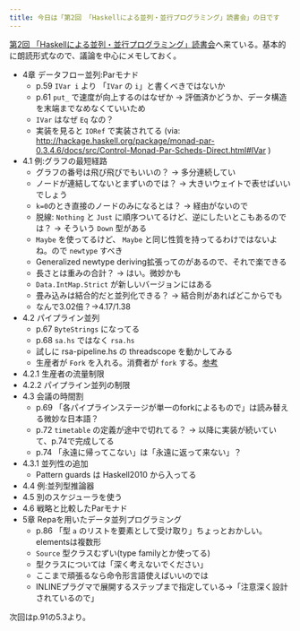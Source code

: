 ```yaml
---
title: 今日は「第2回 「Haskellによる並列・並行プログラミング」読書会」の日です
---
```


[第2回 「Haskellによる並列・並行プログラミング」読書会](http://partake.in/events/8cb2c3a9-777d-450a-8e1c-350bbb1eb324)へ来ている。基本的に朗読形式なので、議論を中心にメモしておく。

* 4章 データフロー並列:Parモナド
    * p.59 `IVar i` より 「`IVar` の `i`」と書くべきではないか
    * p.61 `put_` で速度が向上するのはなぜか → 評価済かどうか、データ構造を末端までなめなくていいため
    * `IVar` はなぜ `Eq` なの？
    * 実装を見ると `IORef` で実装されてる (via: http://hackage.haskell.org/package/monad-par-0.3.4.6/docs/src/Control-Monad-Par-Scheds-Direct.html#IVar )
* 4.1 例:グラフの最短経路
    * グラフの番号は飛び飛びでもいいの？ → 多分連続してい
    * ノードが連結してないとまずいのでは？ → 大きいウェイトで表せばいいでしょう
    * `k=0`のとき直接のノードのみになるとは？ → 経由がないので
    * 脱線: `Nothing` と `Just` に順序ついてるけど、逆にしたいとこもあるのでは？ → そういう `Down` 型がある
    * `Maybe` を使ってるけど、 `Maybe` と同じ性質を持ってるわけではないよね。ので `newtype` すべき
    * Generalized newtype deriving拡張ってのがあるので、それで楽できる
    * 長さとは重みの合計？ → はい。微妙かも
    * `Data.IntMap.Strict` が新しいバージョンにはある
    * 畳み込みは結合的だと並列化できる？ → 結合則があればどこからでも
    * なんで3.02倍？→4.17/1.38
* 4.2 パイプライン並列
    * p.67 `ByteStrings` になってる
    * p.68 `sa.hs` ではなく `rsa.hs`
    * 試しに rsa-pipeline.hs の threadscope を動かしてみる
    * 生産者が `Fork` を入れる。消費者が `fork` する。[参考](http://hiratara.github.io/posts/2014-09-14-parallel-haskel-excersize.html)
* 4.2.1 生産者の流量制限
* 4.2.2 パイプライン並列の制限
* 4.3 会議の時間割
    * p.69 「各パイプラインステージが単一のforkによるもので」は読み替える微妙な日本語？
    * p.72 `timetable` の定義が途中で切れてる？ → 以降に実装が続いていて、p.74で完成してる
    * p.74 「永遠に帰ってこない」は「永遠に返って来ない」？
* 4.3.1 並列性の追加
    * Pattern guards は Haskell2010 から入ってる
* 4.4 例:並列型推論器
* 4.5 別のスケジューラを使う
* 4.6 戦略と比較したParモナド
* 5章 Repaを用いたデータ並列プログラミング
    * p.86 「型 `a` のリストを要素として受け取り」ちょっとおかしい。elementsは複数形
    * `Source` 型クラスむずい(type familyとか使ってる)
    * 型クラスについては「深く考えないでください」
    * ここまで頑張るなら命令形言語使えばいいのでは
    * INLINEプラグマで展開するステップまで指定している→「注意深く設計されているので」

次回はp.91の5.3より。
